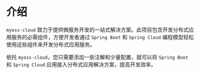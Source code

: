 # 介绍

`myoss-cloud` 致力于提供微服务开发的一站式解决方案。此项目包含开发分布式应用服务的必需组件，方便开发者通过 `Spring Boot` 和 `Spring Cloud` 编程模型轻松使用这些组件来开发分布式应用服务。

依托 `myoss-cloud`，您只需要添加一些注解和少量配置，就可以将 `Spring Boot` 和 `Spring Cloud` 应用接入分布式应用解决方案，提高开发效率。
